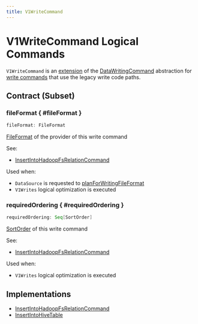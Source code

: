 ```yaml
---
title: V1WriteCommand
---
```


# V1WriteCommand Logical Commands

`V1WriteCommand` is an [extension](#contract) of the [DataWritingCommand](DataWritingCommand.md) abstraction for [write commands](#implementations) that use the legacy write code paths.

## Contract (Subset)

### fileFormat { #fileFormat }

```scala
fileFormat: FileFormat
```

[FileFormat](../files/FileFormat.md) of the provider of this write command

See:

* [InsertIntoHadoopFsRelationCommand](InsertIntoHadoopFsRelationCommand.md#fileFormat)

Used when:

* `DataSource` is requested to [planForWritingFileFormat](../DataSource.md#planForWritingFileFormat)
* `V1Writes` logical optimization is executed

### requiredOrdering { #requiredOrdering }

```scala
requiredOrdering: Seq[SortOrder]
```

[SortOrder](../expressions/SortOrder.md) of this write command

See:

* [InsertIntoHadoopFsRelationCommand](InsertIntoHadoopFsRelationCommand.md#requiredOrdering)

Used when:

* `V1Writes` logical optimization is executed

## Implementations

* [InsertIntoHadoopFsRelationCommand](InsertIntoHadoopFsRelationCommand.md)
* [InsertIntoHiveTable](../hive/InsertIntoHiveTable.md)

